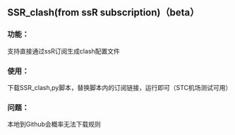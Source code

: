 
## SSR_clash(from ssR subscription)（beta）

### 功能：

支持直接通过ssR订阅生成clash配置文件

### 使用：

下载SSR_clash,py脚本，替换脚本内的订阅链接，运行即可（STC机场测试可用）

### 问题：
本地到Github会概率无法下载规则


